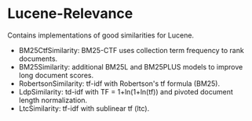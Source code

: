 # Lucene-Relevance
Contains implementations of good similarities for Lucene.
- BM25CtfSimilarity: BM25-CTF uses collection term frequency to rank documents.
- BM25Similarity: additional BM25L and BM25PLUS models to improve long document scores.
- RobertsonSimilarity: tf-idf with Robertson's tf formula (BM25).
- LdpSimilarity: td-idf with TF = 1+ln(1+ln(tf)) and pivoted document length normalization.
- LtcSimilarity: tf-idf with sublinear tf (ltc). 
